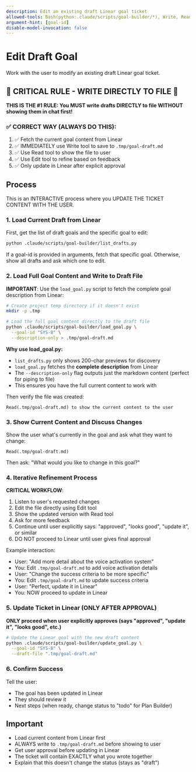 ```yaml
---
description: Edit an existing draft Linear goal ticket
allowed-tools: Bash(python:.claude/scripts/goal-builder/*), Write, Read, Edit
argument-hint: [goal-id]
disable-model-invocation: false
---
```


# Edit Draft Goal

Work with the user to modify an existing draft Linear goal ticket.

## 🚨 CRITICAL RULE - WRITE DIRECTLY TO FILE 🚨

**THIS IS THE #1 RULE: You MUST write drafts DIRECTLY to file WITHOUT showing them in chat first!**

### ✅ CORRECT WAY (ALWAYS DO THIS):
1. ✅ Fetch the current goal content from Linear
2. ✅ IMMEDIATELY use Write tool to save to `.tmp/goal-draft.md`
3. ✅ Use Read tool to show the file to user
4. ✅ Use Edit tool to refine based on feedback
5. ✅ Only update in Linear after explicit approval

## Process

This is an INTERACTIVE process where you UPDATE THE TICKET CONTENT WITH THE USER.

### 1. Load Current Draft from Linear

First, get the list of draft goals and the specific goal to edit:

```bash
python .claude/scripts/goal-builder/list_drafts.py
```

If a goal-id is provided in arguments, fetch that specific goal. Otherwise, show all drafts and ask which one to edit.

### 2. Load Full Goal Content and Write to Draft File

**IMPORTANT**: Use the `load_goal.py` script to fetch the complete goal description from Linear:

```bash
# Create project temp directory if it doesn't exist
mkdir -p .tmp

# Load the full goal content directly to the draft file
python .claude/scripts/goal-builder/load_goal.py \
  --goal-id "SYS-8" \
  --description-only > .tmp/goal-draft.md
```

**Why use load_goal.py:**
- `list_drafts.py` only shows 200-char previews for discovery
- `load_goal.py` fetches the **complete description** from Linear
- The `--description-only` flag outputs just the markdown content (perfect for piping to file)
- This ensures you have the full current content to work with

Then verify the file was created:
```
Read(.tmp/goal-draft.md) to show the current content to the user
```

### 3. Show Current Content and Discuss Changes

Show the user what's currently in the goal and ask what they want to change:

```
Read(.tmp/goal-draft.md)
```

Then ask: "What would you like to change in this goal?"

### 4. Iterative Refinement Process

**CRITICAL WORKFLOW**:
1. Listen to user's requested changes
2. Edit the file directly using Edit tool
3. Show the updated version with Read tool
4. Ask for more feedback
5. Continue until user explicitly says: "approved", "looks good", "update it", or similar
6. DO NOT proceed to Linear until user gives final approval

Example interaction:
- User: "Add more detail about the voice activation system"
- You: Edit `.tmp/goal-draft.md` to add voice activation details
- User: "Change the success criteria to be more specific"
- You: Edit `.tmp/goal-draft.md` to update success criteria
- User: "Perfect, update it in Linear"
- You: NOW proceed to update in Linear

### 5. Update Ticket in Linear (ONLY AFTER APPROVAL)

**ONLY proceed when user explicitly approves (says "approved", "update it", "looks good", etc.)**

```bash
# Update the Linear goal with the new draft content
python .claude/scripts/goal-builder/update_goal.py \
  --goal-id "SYS-8" \
  --draft-file ".tmp/goal-draft.md"
```

### 6. Confirm Success

Tell the user:
- The goal has been updated in Linear
- They should review it
- Next steps (when ready, change status to "todo" for Plan Builder)

## Important

- Load current content from Linear first
- ALWAYS write to `.tmp/goal-draft.md` before showing to user
- Get user approval before updating in Linear
- The ticket will contain EXACTLY what you wrote together
- Explain that this doesn't change the status (stays as "draft")
